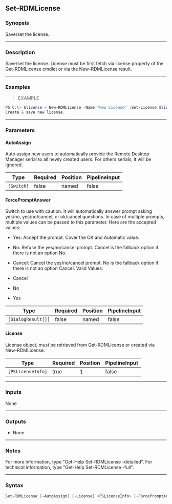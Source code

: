 Set-RDMLicense
--------------

### Synopsis
Save/set the license.

---

### Description

Save/set the license. License must be first fetch via license property of the Get-RDMLicense cmdlet or via the New-RDMLicense result.

---

### Examples
> EXAMPLE

```PowerShell
PS C:\> $license = New-RDMLicense -Name "New License" ;Set-License $license
Create & save new license.
```

---

### Parameters
#### **AutoAssign**
Auto assign new users to automatically provide the Remote Desktop Manager serial to all newly created users. For others serials, it will be ignored.

|Type      |Required|Position|PipelineInput|
|----------|--------|--------|-------------|
|`[Switch]`|false   |named   |false        |

#### **ForcePromptAnswer**
Switch to use with caution. It will automatically answer prompt asking yes/no, yes/no/cancel, or ok/cancel questions. In case of multiple prompts, multiple values can be passed to this parameter. Here are the accepted values:
* Yes: Accept the prompt. Cover the OK and Automatic value.
* No: Refuse the yes/no/cancel prompt. Cancel is the fallback option if there is not an option No.
* Cancel: Cancel the yes/no/cancel prompt. No is the fallback option if there is not an option Cancel.
Valid Values:

* Cancel
* No
* Yes

|Type              |Required|Position|PipelineInput|
|------------------|--------|--------|-------------|
|`[DialogResult[]]`|false   |named   |false        |

#### **License**
License object, must be retrieved from Get-RDMLicense or created via New-RDMLicense.

|Type             |Required|Position|PipelineInput|
|-----------------|--------|--------|-------------|
|`[PSLicenseInfo]`|true    |1       |false        |

---

### Inputs
None

---

### Outputs
* None

---

### Notes
For more information, type "Get-Help Set-RDMLicense -detailed". For technical information, type "Get-Help Set-RDMLicense -full".

---

### Syntax
```PowerShell
Set-RDMLicense [-AutoAssign] [-License] <PSLicenseInfo> [-ForcePromptAnswer <Cancel | No | Yes>] [<CommonParameters>]
```
